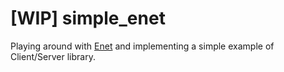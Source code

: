 # [WIP] simple_enet

Playing around with [Enet](https://github.com/lsalzman/enet) and implementing a simple example of Client/Server library.
